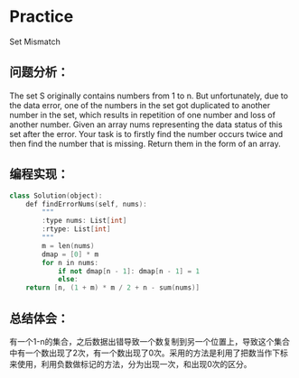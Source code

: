 # Practice
Set Mismatch
## 问题分析：
#### 
The set S originally contains numbers from 1 to n. But unfortunately, due to the data error, one of the numbers in the set got duplicated to another number in the set, which results in repetition of one number and loss of another number.
Given an array nums representing the data status of this set after the error. Your task is to firstly find the number occurs twice and then find the number that is missing. Return them in the form of an array.
## 编程实现：
```C++
class Solution(object):
    def findErrorNums(self, nums):
        """
        :type nums: List[int]
        :rtype: List[int]
        """
        m = len(nums)
        dmap = [0] * m
        for n in nums:
            if not dmap[n - 1]: dmap[n - 1] = 1
            else:
    return [n, (1 + m) * m / 2 + n - sum(nums)]
```
## 总结体会：
有一个1-n的集合，之后数据出错导致一个数复制到另一个位置上，导致这个集合中有一个数出现了2次，有一个数出现了0次。采用的方法是利用了把数当作下标来使用，利用负数做标记的方法，分为出现一次，和出现0次的区分。